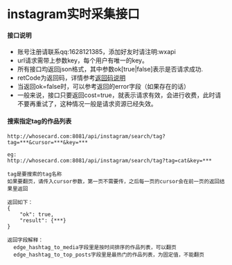 # instagram实时采集接口

#### 接口说明
* 账号注册请联系qq:1628121385，添加好友时请注明:wxapi
* url请求需带上参数key，每个用户有唯一的key。
* 所有接口均返回json格式，其中参数ok[true|false]表示是否请求成功.
* retCode为返回码，详情参考[返回码说明](https://github.com/iwoods100/wxapi-doc/blob/master/retcode.md)
* 当返回ok=false时，可以参考返回的error字段（如果存在的话）
* 一般来说，接口只要返回cost=true，就表示请求有效，会进行收费，此时请不要再重试了，这种情况一般是请求资源已经失效。

#### 搜索指定tag的作品列表
```
http://whosecard.com:8081/api/instagram/search/tag?tag=***&cursor=***&key=***

eg:
http://whosecard.com:8081/api/instagram/search/tag?tag=cat&key=***

tag是要搜索的tag名称
如果要翻页，请传入cursor参数，第一页不需要传，之后每一页的cursor会在前一页的返回结果里返回

返回如下：
{
	"ok": true,
	"result": {***}
}

返回字段解释：
  edge_hashtag_to_media字段里是按时间排序的作品列表，可以翻页
  edge_hashtag_to_top_posts字段里是最热门的作品列表，为固定值，不能翻页
```
